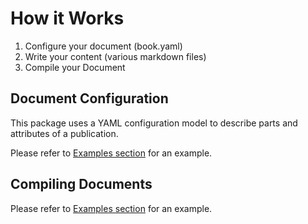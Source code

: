 # How it Works

1. Configure your document (book.yaml)
2. Write your content (various markdown files)
3. Compile your Document


## Document Configuration

This package uses a YAML configuration model to describe parts and attributes of a publication.


Please refer to [Examples section](./examples.md) for an example.



## Compiling Documents

Please refer to [Examples section](./examples.md) for an example.

